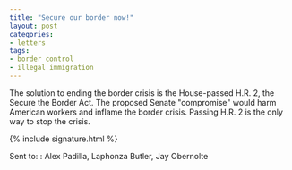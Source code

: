 ```yaml
---
title: "Secure our border now!"
layout: post
categories:
- letters
tags:
- border control
- illegal immigration
---
```


The solution to ending the border crisis is the House-passed H.R. 2, the Secure the Border Act. The proposed Senate "compromise" would harm American workers and inflame the border crisis. Passing H.R. 2 is the only way to stop the crisis.

{% include signature.html %}

Sent to:
: Alex Padilla, Laphonza Butler, Jay Obernolte
